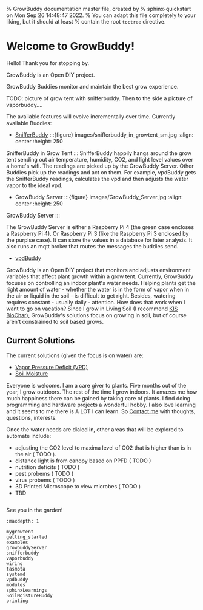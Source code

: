 % GrowBuddy documentation master file, created by
% sphinx-quickstart on Mon Sep 26 14:48:47 2022.
% You can adapt this file completely to your liking, but it should at least
% contain the root `toctree` directive.

# Welcome to GrowBuddy!
Hello! Thank you for stopping by. 

GrowBuddy is an Open DIY project.

GrowBuddy Buddies monitor and maintain the best grow experience.  

TODO: picture of grow tent with snifferbuddy.  Then to the side a picture of vaporbuddy....

The available features will evolve incrementally over time.  Currently available Buddies:
- [SnifferBuddy](snifferbuddy.md)
:::{figure} images/snifferbuddy_in_growtent_sm.jpg
:align: center
:height: 250

SnifferBuddy in Grow Tent
:::
SnifferBuddy happily hangs around the grow tent sending out air temperature, humidity, CO2, and light level values over a home's wifi.  The readings are picked up by the GrowBuddy Server. Other Buddies pick up the readings and act on them.  For example, vpdBuddy gets the SnifferBuddy readings, calculates the vpd and then adjusts the water vapor to the ideal vpd.
- GrowBuddy Server
:::{figure} images/GrowBuddy_Server.jpg
:align: center
:height: 250

GrowBuddy Server
:::

The GrowBuddy Server is either a Raspberry Pi 4 (the green case encloses a Raspberry Pi 4).  Or Raspberry Pi 3 (like the Raspberry Pi 3 enclosed by the purplse case).  It can store the values in a database for later analysis.  It also runs an mqtt broker that routes the messages the buddies send.
- [vpdBuddy](vpdbuddy.md)




GrowBuddy is an Open DIY project that monitors and adjusts environment variables that affect plant growth within a grow tent.  Currently, GrowBuddy focuses on controlling an indoor plant's water needs.  Helping plants get the right amount of water - whether the water is in the form of vapor when in the air or liquid in the soil - is difficult to get right.  Besides, watering requires constant - usually daily - attention.  How does that work when I want to go on vacation?  Since I grow in Living Soil (I recommend [KIS BioChar](https://www.kisorganics.com/products/kis-organics-biochar-soil-mix)), GrowBuddy's solutions focus on growing in soil, but of course aren't constrained to soil based grows.
## Current Solutions
The current solutions (given the focus is on water) are:
- [Vapor Pressure Deficit (VPD)](VPDbuddy.md)
- [Soil Moisture](SoilMoistureBuddy.md)


Everyone is welcome. I am a care giver to plants.  Five months out of the year, I grow outdoors.  The rest of the time I grow indoors.  It amazes me how much happiness there can be gained by taking care of plants. I find doing programming and hardware projects a wonderful hobby.  I also love learning and it seems to me there is A LOT I can learn.  So [Contact me](mailto:happygrowbuddy@gmail.com) with thoughts, questions, interests.

Once the water needs are dialed in, other areas that will be explored to automate include:
- adjusting the CO2 level to maxima level of CO2 that is higher than is in the air ( TODO ).
- distance light is from canopy based on PPFD ( TODO )
- nutrition deficits ( TODO )
- pest probems ( TODO )
- virus probems ( TODO )
- 3D Printed Microscope to view microbes ( TODO )
- TBD


```{note} Please [Contact me](mailto:happygrowbuddy@gmail.com) with thoughts, questions, interests.
```
See you in the garden!

```{toctree}
:maxdepth: 1

mygrowtent
getting_started
examples
growbuddyServer
snifferbuddy
vaporbuddy
wiring
tasmota
systemd
vpdbuddy
modules
sphinxLearnings
SoilMoistureBuddy
printing
```
